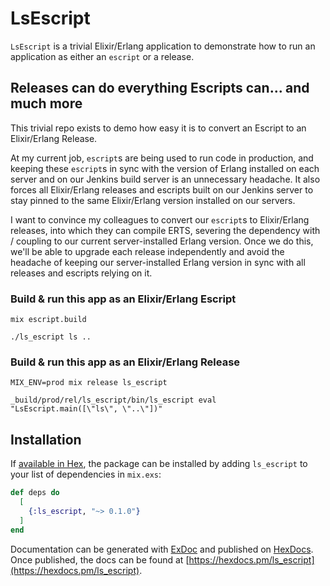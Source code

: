 # LsEscript

`LsEscript` is a trivial Elixir/Erlang application to demonstrate how to run an application as either an `escript` or a release.

## Releases can do everything Escripts can... and much more

This trivial repo exists to demo how easy it is to convert an Escript to an Elixir/Erlang Release.

At my current job, `escript`s are being used to run code in production, and keeping these `escript`s in sync with the version of Erlang installed on each server and on our Jenkins build server is an unnecessary headache. It also forces all Elixir/Erlang releases and escripts built on our Jenkins server to stay pinned to the same Elixir/Erlang version installed on our servers.

I want to convince my colleagues to convert our `escript`s to Elixir/Erlang releases, into which they can compile ERTS, severing the dependency with / coupling to our current server-installed Erlang version. Once we do this, we'll be able to upgrade each release independently and avoid the headache of keeping our server-installed Erlang version in sync with all releases and escripts relying on it.

### Build & run this app as an Elixir/Erlang Escript

```
mix escript.build

./ls_escript ls ..
```

### Build & run this app as an Elixir/Erlang Release

```
MIX_ENV=prod mix release ls_escript

_build/prod/rel/ls_escript/bin/ls_escript eval "LsEscript.main([\"ls\", \"..\"])"
```

## Installation

If [available in Hex](https://hex.pm/docs/publish), the package can be installed
by adding `ls_escript` to your list of dependencies in `mix.exs`:

```elixir
def deps do
  [
    {:ls_escript, "~> 0.1.0"}
  ]
end
```

Documentation can be generated with [ExDoc](https://github.com/elixir-lang/ex_doc)
and published on [HexDocs](https://hexdocs.pm). Once published, the docs can
be found at [https://hexdocs.pm/ls_escript](https://hexdocs.pm/ls_escript).
